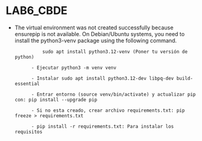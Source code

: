 # LAB6_CBDE

- The virtual environment was not created successfully because ensurepip is 
		not available.  On Debian/Ubuntu systems, you need to install the 
		python3-venv package using the following command.

    			sudo apt install python3.12-venv (Poner tu versión de python)
    			
    		- Ejecutar python3 -m venv venv 
    		
    		- Instalar sudo apt install python3.12-dev libpq-dev build-essential
    		
    		- Entrar entorno (source venv/bin/activate) y actualizar pip con: pip install --upgrade pip

			- Si no esta creado, crear archivo requirements.txt: pip freeze > requirements.txt

			- pip install -r requirements.txt: Para instalar los requisitos